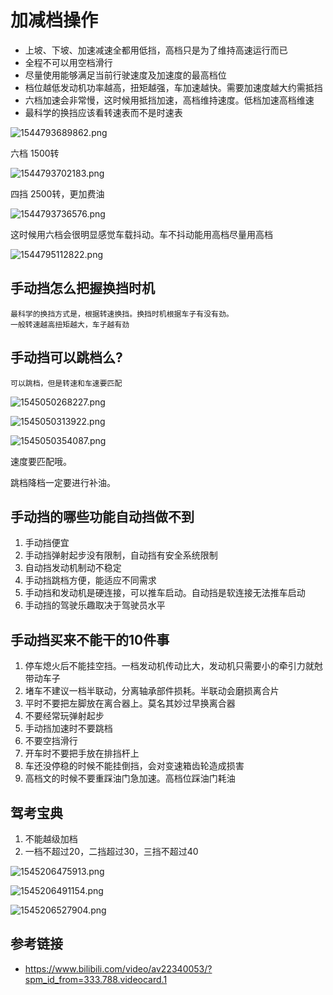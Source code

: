 # 加减档操作

* 上坡、下坡、加速减速全都用低挡，高档只是为了维持高速运行而已
* 全程不可以用空档滑行
* 尽量使用能够满足当前行驶速度及加速度的最高档位
* 档位越低发动机功率越高，扭矩越强，车加速越快。需要加速度越大约需抵挡
* 六档加速会非常慢，这时候用抵挡加速，高档维持速度。低档加速高档维速
* 最科学的换挡应该看转速表而不是时速表


![1544793689862.png](image/1544793689862.png)

六档 1500转


![1544793702183.png](image/1544793702183.png)

四挡 2500转，更加费油

![1544793736576.png](image/1544793736576.png)

这时候用六档会很明显感觉车载抖动。车不抖动能用高档尽量用高档

![1544795112822.png](image/1544795112822.png)


## 手动挡怎么把握换挡时机

```
最科学的换挡方式是，根据转速换挡。换挡时机根据车子有没有劲。
一般转速越高扭矩越大，车子越有劲
```


## 手动挡可以跳档么?

```
可以跳档，但是转速和车速要匹配
```

![1545050268227.png](image/1545050268227.png)

![1545050313922.png](image/1545050313922.png)

![1545050354087.png](image/1545050354087.png)

速度要匹配哦。

跳档降档一定要进行补油。


## 手动挡的哪些功能自动挡做不到

1. 手动挡便宜
2. 手动挡弹射起步没有限制，自动挡有安全系统限制
3. 自动挡发动机制动不稳定
4. 手动挡跳档方便，能适应不同需求
5. 手动挡和发动机是硬连接，可以推车启动。自动挡是软连接无法推车启动
6. 手动挡的驾驶乐趣取决于驾驶员水平

## 手动挡买来不能干的10件事

1. 停车熄火后不能挂空挡。一档发动机传动比大，发动机只需要小的牵引力就尅带动车子
2. 堵车不建议一档半联动，分离轴承部件损耗。半联动会磨损离合片
3. 平时不要把左脚放在离合器上。莫名其妙过早换离合器
4. 不要经常玩弹射起步
5. 手动挡加速时不要跳档
6. 不要空挡滑行
7. 开车时不要把手放在排挡杆上
8. 车还没停稳的时候不能挂倒挡，会对变速箱齿轮造成损害
9. 高档文的时候不要重踩油门急加速。高档位踩油门耗油



## 驾考宝典

1. 不能越级加档
2. 一档不超过20，二挡超过30，三挡不超过40

![1545206475913.png](image/1545206475913.png)

![1545206491154.png](image/1545206491154.png)

![1545206527904.png](image/1545206527904.png)



## 参考链接

* <https://www.bilibili.com/video/av22340053/?spm_id_from=333.788.videocard.1>
